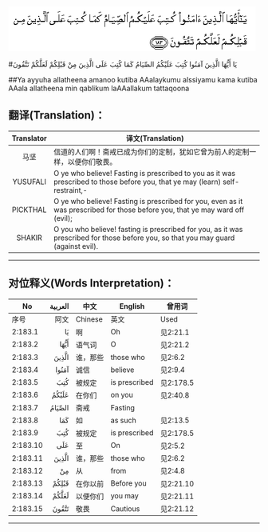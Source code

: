 ![002:183](images/002_183.gif)

#يَا أَيُّهَا الَّذِينَ آمَنُوا كُتِبَ عَلَيْكُمُ الصِّيَامُ كَمَا كُتِبَ عَلَى الَّذِينَ مِنْ قَبْلِكُمْ لَعَلَّكُمْ تَتَّقُونَ 

##Ya ayyuha allatheena amanoo kutiba AAalaykumu alssiyamu kama kutiba AAala allatheena min qablikum laAAallakum tattaqoona 

## 翻译(Translation)：

| Translator | 译文(Translation)                                            |
| :--------: | ------------------------------------------------------------ |
|    马坚    | 信道的人们啊！斋戒已成为你们的定制，犹如它曾为前人的定制一样，以便你们敬畏。 |
|  YUSUFALI  | O ye who believe! Fasting is prescribed to you as it was prescribed to those before you, that ye may (learn) self-restraint,- |
|  PICKTHAL  | O ye who believe! Fasting is prescribed for you, even as it was prescribed for those before you, that ye may ward off (evil); |
|   SHAKIR   | O you who believe! fasting is prescribed for you, as it was prescribed for those before you, so that you may guard (against evil). |

---

## 对位释义(Words Interpretation)：

| No   | العربية | 中文    | English | 曾用词 |
| ---- | ------: | ------- | ------- | ------ |
| 序号 |    阿文 | Chinese | 英文    | Used   |
| 2:183.1  | يَا     | 啊       | Oh            | 见2:21.1  |
| 2:183.2  | أَيُّهَا   | 语气词   | O             | 见2:21.2  |
| 2:183.3  | الَّذِينَ  | 谁，那些 | those who     | 见2:6.2   |
| 2:183.4  | آمَنُوا  | 诚信     | believe       | 见2:9.4   |
| 2:183.5  | كُتِبَ    | 被规定   | is prescribed | 见2:178.5 |
| 2:183.6  | عَلَيْكُمُ  | 在你们   | on you        | 见2:40.8  |
| 2:183.7  | الصِّيَامُ | 斋戒     | Fasting       |           |
| 2:183.8  | كَمَا    | 如       | as such       | 见2:13.5  |
| 2:183.9  | كُتِبَ    | 被规定   | is prescribed | 见2:178.5 |
| 2:183.10 | عَلَى    | 至       | On            | 见2:5.2   |
| 2:183.11 | الَّذِينَ  | 谁，那些 | those who     | 见2:6.2   |
| 2:183.12 | مِنْ     | 从       | from          | 见2:4.8   |
| 2:183.13 | قَبْلِكُمْ  | 在你以前 | Before you    | 见2:21.10 |
| 2:183.14 | لَعَلَّكُمْ  | 以便你们 | you may       | 见2:21.11 |
| 2:183.15 | تَتَّقُونَ  | 敬畏     | Cautious      | 见2:21.12 |

---
